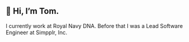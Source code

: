 ## 👋 Hi, I’m Tom.
I currently work at Royal Navy DNA. Before that I was a Lead Software Engineer at Simpplr, Inc.
